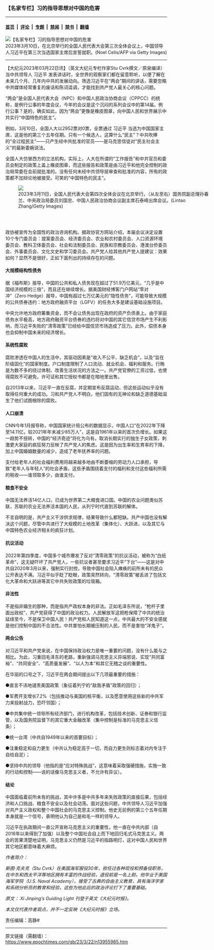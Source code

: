### 【名家专栏】习的指导思想对中国的危害

---

#### [首页](../../../..?n13955985) &nbsp;|&nbsp; [评论](../../../../../epoch-comment?n13955985) &nbsp;|&nbsp; [专题](../../../../../epoch-special?n13955985) &nbsp;|&nbsp; [禁闻](../../../../../epoch-news?n13955985) &nbsp;|&nbsp; [禁书](../../../../../books?n13955985) &nbsp;|&nbsp; [翻墙](https://github.com/gfw-breaker/nogfw/blob/master/README.md?n13955985)


<div><img alt="【名家专栏】习的指导思想对中国的危害" class="attachment-djy_600_400 size-djy_600_400 wp-post-image" src="https://i.epochtimes.com/assets/uploads/2023/03/id13955987-GettyImages-1247967167-2-700x420-600x400.jpg"/>
<div class="caption">
 2023年3月10日，在北京举行的全国人民代表大会第三次全体会议上，中国领导人习近平在第三次当选国家主席后宣誓就职。(Noel Celis/AFP via Getty Images)
</div></div><hr/><div class="post_content" id="artbody" itemprop="articleBody">
 <!-- article content begin -->
 <p>
  【大纪元2023年03月22日讯】（英文大纪元专栏作家Stu Cvrk撰文／原泉编译）当中共领导人
  <ok href="https://www.epochtimes.com/gb/tag/%E4%B9%A0%E8%BF%91%E5%B9%B3.html">
   习近平
  </ok>
  发表讲话时，全世界的观察家们都在留意聆听，以便了解在未来几个月、几年内中共的发展动向。筛选习近平在“两会”期间的讲话，需要忽略中共媒体经常重复的废话和陈词滥调，才能找到共产党人最关心的核心问题。
 </p>
 <p>
  “两会”是全国人民代表大会（NPC）和中国人民政治协商会议（CPPCC）的统称，是例行公事的年度会议，今年的会议是这个沉闷的系列会议中的第14届。例行公事？是的，确实如此，因为“两会”更像是橡皮图章，向中国人民和世界展示中共实行“中国特色的民主”。
 </p>
 <p>
  例如，3月10日，全国人大以2952票对0票，全票通过
  <ok href="https://www.epochtimes.com/gb/tag/%E4%B9%A0%E8%BF%91%E5%B9%B3.html">
   习近平
  </ok>
  当选为中国国家主席，这是他的第三个五年任期。只有一个候选人，这算什么“民主”？中共吹捧的“全过程民主”——只产生经中共批准的官员——是马克思信徒对“民主社会主义”的最新委婉说法。
 </p>
 <p>
  全国人大仿冒西方的立法机构，实际上，人大在所谓的“工作报告”和中共官员和委员会制定的政策上盖上橡皮图章，而这些报告和政策是由习近平和他完全控制的政治局常委在会前就批准的。没有任何未经中共领导层审查和批准的内容，所有的政策都不加辩论地被接受。可笑的“中国特色的民主”。
 </p>
 <figure class="wp-caption aligncenter" style="width: 600px">
  <ok href=" https://img.theepochtimes.com/assets/uploads/2023/03/15/Chinese-Peoples-Political_Consultative-Conference_CPPCC_2023-1200x800.jpg" rel="noreferrer noopener" target="_blank">
   <img class="" src="https://img.theepochtimes.com/assets/uploads/2023/03/15/Chinese-Peoples-Political_Consultative-Conference_CPPCC_2023-1200x800.jpg"/>
  </ok>
  <br/><figcaption class="wp-caption-text">
   2023年3月11日，全国人民代表大会第四次全体会议在北京举行。（从左至右）国务院副总理孙春兰、中央政治局委员刘国忠、中国人民政治协商会议副主席石泰峰出席会议。(Lintao Zhang/Getty Images)
  </figcaption><br/>
 </figure><br/>
 <p>
  政协被宣传为全国性的政治咨询机构。据政协官方网站介绍，本届会议决定设置10个专门委员会：提案委员会、经济委员会、农业和农村委员会、人口资源环境委员会、教科卫体委员会、社会和法制委员会、民族和宗教委员会、港澳台侨委员会、外事委员会、文化文史和学习委员会。共产党人给其他共产党人提建议：效果如何？显然不是很好，正如下面列出的持续存在的问题。
 </p>
 <h4>
  大规模结构性债务
 </h4>
 <p>
  据《福布斯》报导，中国的公共和私人债务现在超过了51.9万亿美元，“几乎是中国经济规模的三倍”，而且还在继续增长。据美国财经博客门户网站“零对冲”（Zero Hedge）报导，中国有超过七万亿美元的“隐性债务”，可能导致大规模的公共债券违约：地方政府融资平台（LGFV）的任务大多是建设基础设施项目。
 </p>
 <p>
  中央允许地方政府筹集资金，而不会让债务出现在政府的资产负债表上。由于家庭债务水平极高，地方政府融资平台债券的违约将对中国的其它信贷市场产生不利影响，而习近平失败的“清零政策”已经给中国信贷市场造成了压力。此外，偿债本身也会抑制中国未来的经济增长。
 </p>
 <h4>
  系统性腐败
 </h4>
 <p>
  腐败渗透在中国人的生活中，其驱动因素是“收入不公平、缺乏机会”，以及“旨在阶级固化”的国家制度。户口制度限制了人口流动、就业机会、福利和服务。行贿是为数不多的绕过体制、改善生活状况的方法之一。共产党官僚的工资过低，也使得腐败不可避免，许可证和其它授权书都是在暗地里出售。
 </p>
 <p>
  自2013年以来，习近平一直在反腐，并定期宣布反腐运动，但这些运动似乎没有取得任何重大的成功。习和共产党人不明白，他们固有的无神论和缺乏道德基础滋生了他们试图根除的腐败。
 </p>
 <h4>
  人口崩溃
 </h4>
 <p>
  CNN今年1月报导称，中国国家统计局公布的数据显示，中国人口“在2022年下降至14.11亿，较2021年年末减少85万人”，这是自1961年以来的首次负增长。如果这一趋势不扭转，中国的“经济奇迹”将化为乌有。取消长期实行的独生子女政策，刺激更大家庭的疯狂努力反映了共产党人的焦虑。这是因为出生率和生育率的下降，加上中国婚姻数量的减少，造成了老年抚养率的问题。
 </p>
 <p>
  支付给老年人的社会福利费用将越来越多地由不断萎缩的劳动力人口承担，导致“老年人与年轻人”的社会矛盾，这些矛盾围绕着支付的福利和支付这些福利所需的税收——谁领取多少，由谁支付。
 </p>
 <h4>
  粮食不安全
 </h4>
 <p>
  中国无法养活14亿人口，已成为世界第二大粮食进口国。中国的农业问题类似苏联，苏联的农业无法养活本国的人民，从列宁时代直到苏联的解体。
 </p>
 <p>
  不言自明的是，共产主义干涉供求规律，结果导致什么都短缺。共产中国也没有解决这个问题，尽管中共进行了大规模的土地改革（集体化）、大跃进，以及其它与中国特色农业经济相关的疯狂计划。
 </p>
 <h4>
  抗议活动
 </h4>
 <p>
  2022年第四季度，中国多个城市爆发了反对“清零政策”的抗议活动，被称为“白纸革命”，这无疑吓坏了共产党人，一些抗议者甚至要求习近平“下台”——这是对中共自2020年3月以来，强制实行封控，导致中国社会陷入瘫痪的前所未有的民众公开表达不满。习近平似乎眨了眨眼，政策突然转向，“清零政策”被丢进了包括文化大革命和大跃进等其它中共失败政策的垃圾箱。
 </p>
 <h4>
  非法性
 </h4>
 <p>
  不是指非婚生的那种，而是指共产政权本身的非法。正如毛泽东所说，“枪杆子里面出政权”，共产党获得了中国的政治权力。人民解放军这把枪保障了中共的统治延续至今，不是保卫中国人民！共产党和人民知道这一点，中共最大的不安全感就是他们控制中国的不合法性。中共害怕长期被压制的人民，而不是害怕“洋鬼子”。
 </p>
 <h4>
  两会公告
 </h4>
 <p>
  对习近平和共产党来说，在中国保持政治权力是唯一重要的问题，没有什么能与之相比。为此，习重回毛泽东的老路，重新强调马克思主义异端邪说、实现“共同富裕”、“共同安全”、“高质量发展”、“以人为本”和其它无稽之谈的重要性。
 </p>
 <p>
  在华丽的口号之下，习近平在两会期间提出以下几项最重要的措施：
 </p>
 <p>
  ●直言不讳地谴责美国政策（象征着列宁的“敌我矛盾”政策的回归）；
 </p>
 <p>
  ●军费开支增长7.2%（包括推动与美国的核平衡，以及愿意使用这些新的中共军力来投射战力，恐吓邻国）；
 </p>
 <p>
  ●中共集中统一领导所有经济部门，进行机构改革，包括技术创新、证券和银行监管，以及国务院监督下的其它重大金融改革（集中控制是标准的马克思主义信条）；
 </p>
 <p>
  ●统一台湾（中共自1949年以来的首要目标）；
 </p>
 <p>
  ●注重稳定和自力更生（中共认为稳定高于一切，而自力更生则标志着对内专注于自给自足）；
 </p>
 <p>
  ●坚持中共的领导（他指的是“应对特殊挑战”，这意味着采取强硬措施，实施一致的行动和控制——说的话像马克思主义者，不允许有异议）。
 </p>
 <h4>
  结论
 </h4>
 <p>
  中国面临着前所未有的挑战，其中许多是中共多年来失败政策的直接后果，包括经济和人口挑战、粮食不安全以及社会动荡。面对这些问题，中共领导人习近平加强对共产主义政权和整个中国社会的马克思主义控制。他史无前例的第三个五年任期本身就是一个信号，表明他认为自己是和毛一样的领导人。
 </p>
 <p>
  习近平在执政期间一直公开宣称马克思主义的重要性，他一直在中共内部（自2016年以来得到了加强）以及整个中国社会自上而下地回归毛式马克思主义。两会的苦果清楚地证明，马克思主义仍然是习近平的指路明灯，这对中国人民和世界其它地区都意味着大麻烦。
 </p>
 <p>
  <em>
   作者简介：
  </em>
 </p>
 <p>
  <em>
   斯图‧克夫克（Stu Cvrk）在美国海军服役30年，担任过各种现役和预备役职务，在中东和西太平洋等地区拥有丰富的作战经验，退役前是一名上尉。他毕业于美国海军学院（U.S. Naval Academy），接受了古典的自由主义教育，具有海洋学家和系统分析员的教育和经验，这些为他此后的政治评论打下了重要基础。
  </em>
 </p>
 <p>
  <em>
   原文：
   <ok href="https://www.theepochtimes.com/xi-jinpings-guiding-light_5124553.html">
    Xi Jinping’s Guiding Light
   </ok>
   刊登于英文《大纪元时报》。
  </em>
 </p>
 <p>
  <em>
   本文仅代表作者观点，并不一定反映《大纪元时报》立场。
  </em>
 </p>
 <p>
  责任编辑：高静#
 </p>
 <!-- article content end -->
 <div id="below_article_ad">
 </div>
</div>


---

原文链接（需翻墙）：https://www.epochtimes.com/gb/23/3/22/n13955985.htm